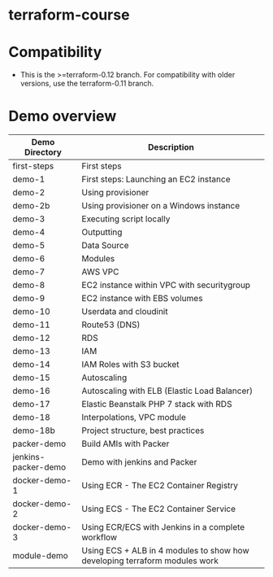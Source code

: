 # terraform-course


# Compatibility

* This is the >=terraform-0.12 branch. For compatibility with older versions, use the terraform-0.11 branch.

# Demo overview
Demo Directory | Description
------------ | -------------
first-steps | First steps
demo-1 | First steps: Launching an EC2 instance
demo-2 | Using provisioner
demo-2b | Using provisioner on a Windows instance
demo-3 | Executing script locally
demo-4 | Outputting
demo-5 | Data Source
demo-6 | Modules
demo-7 | AWS VPC
demo-8 | EC2 instance within VPC with securitygroup
demo-9 | EC2 instance with EBS volumes
demo-10 | Userdata and cloudinit
demo-11 | Route53 (DNS)
demo-12 | RDS
demo-13 | IAM
demo-14 | IAM Roles with S3 bucket
demo-15 | Autoscaling
demo-16 | Autoscaling with ELB (Elastic Load Balancer)
demo-17 | Elastic Beanstalk PHP 7 stack with RDS
demo-18 | Interpolations, VPC module
demo-18b | Project structure, best practices
packer-demo | Build AMIs with Packer
jenkins-packer-demo | Demo with jenkins and Packer
docker-demo-1 | Using ECR - The EC2 Container Registry
docker-demo-2 | Using ECS - The EC2 Container Service
docker-demo-3 | Using ECR/ECS with Jenkins in a complete workflow
module-demo | Using ECS + ALB in 4 modules to show how developing terraform modules work
